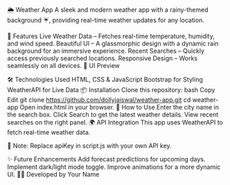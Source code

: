 🌦️ Weather App
A sleek and modern weather app with a rainy-themed background ☔, providing real-time weather updates for any location.

🚀 Features
Live Weather Data – Fetches real-time temperature, humidity, and wind speed.
Beautiful UI – A glassmorphic design with a dynamic rain background for an immersive experience.
Recent Searches – Quickly access previously searched locations.
Responsive Design – Works seamlessly on all devices.
🎨 UI Preview


🛠️ Technologies Used
HTML, CSS & JavaScript
Bootstrap for Styling
WeatherAPI for Live Data
📦 Installation
Clone this repository:
bash
Copy
Edit
git clone https://github.com/dollyjaiswal/weather-app.git
cd weather-app
Open index.html in your browser.
🎯 How to Use
Enter the city name in the search box.
Click Search to get the latest weather details.
View recent searches on the right panel.
🌍 API Integration
This app uses WeatherAPI to fetch real-time weather data.

📌 Note: Replace apiKey in script.js with your own API key.

✨ Future Enhancements
Add forecast predictions for upcoming days.
Implement dark/light mode toggle.
Improve animations for a more dynamic UI.
👨‍💻 Developed by Your Name

